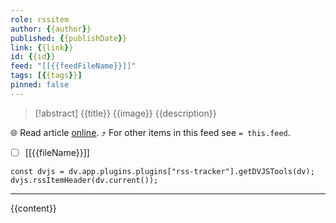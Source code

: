 ```yaml
---
role: rssitem
author: {{author}}
published: {{publishDate}}
link: {{link}}
id: {{id}}
feed: "[[{{feedFileName}}]]"
tags: [{{tags}}]
pinned: false
---
```


> [!abstract] {{title}}
> <span class="rss-image">{{image}}</span> {{description}}

🌐 Read article [online]({{link}}). ⤴ For other items in this feed see `= this.feed`.

- [ ] [[{{fileName}}]]

~~~dataviewjs
const dvjs = dv.app.plugins.plugins["rss-tracker"].getDVJSTools(dv);
dvjs.rssItemHeader(dv.current());
~~~

- - -
{{content}}